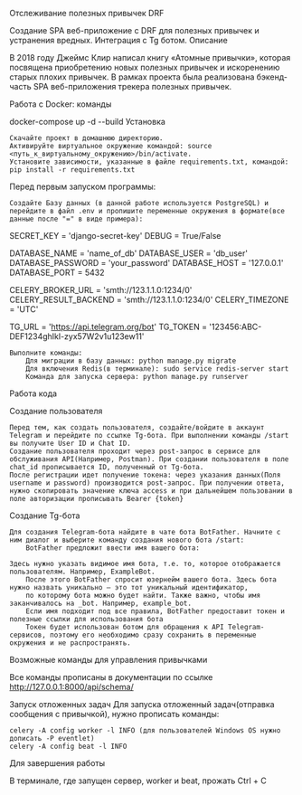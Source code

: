 Отслеживание полезных привычек DRF

Создание SPA веб-приложение с DRF для полезных привычек и устранения вредных. Интеграция с Tg ботом.
Описание

В 2018 году Джеймс Клир написал книгу «Атомные привычки», которая посвящена приобретению новых полезных привычек и искоренению старых плохих привычек. В рамках проекта была реализована бэкенд-часть SPA веб-приложения трекера полезных привычек.

Работа с Docker: команды

docker-compose up -d --build
Установка

    Скачайте проект в домашнюю директорию.
    Активируйте виртуальное окружение командой: source <путь_к_виртуальному_окружению>/bin/activate.
    Установите зависимости, указанные в файле requirements.txt, командой: pip install -r requirements.txt

Перед первым запуском программы:

    Создайте Базу данных (в данной работе используется PostgreSQL) и перейдите в файл .env и пропишите переменные окружения в формате(все данные после "=" в виде примера):

SECRET_KEY = 'django-secret-key'
DEBUG = True/False

DATABASE_NAME = 'name_of_db'
DATABASE_USER = 'db_user'
DATABASE_PASSWORD = 'your_password'
DATABASE_HOST = '127.0.0.1'
DATABASE_PORT = 5432

CELERY_BROKER_URL = 'smth://123.1.1.0:1234/0'
CELERY_RESULT_BACKEND = 'smth://123.1.1.0:1234/0'
CELERY_TIMEZONE = 'UTC'

TG_URL = 'https://api.telegram.org/bot'
TG_TOKEN = '123456:ABC-DEF1234ghIkl-zyx57W2v1u123ew11'

    Выполните команды:
        Для миграции в базу данных: python manage.py migrate
        Для включения Redis(в терминале): sudo service redis-server start
        Команда для запуска сервера: python manage.py runserver

Работа кода

Создание пользователя

    Перед тем, как создать пользователя, создайте/войдите в аккаунт Telegram и перейдите по ссылке Tg-бота. При выполнении команды /start вы получите User ID и Chat ID.
    Создание пользователя проходит через post-запрос в сервисе для обслуживания API(Например, Postman). При создании пользователя в поле chat_id прописывается ID, полученный от Tg-бота.
    После регистрации идет получение токена: через указания данных(Поля username и password) производится post-запрос. При получении ответа, нужно скопировать значение ключа access и при дальнейшем пользовании в поле авторизации прописывать Bearer {token}

Создание Tg-бота

    Для создания Telegram-бота найдите в чате бота BotFather. Начните с ним диалог и выберите команду создания нового бота /start:
        BotFather предложит ввести имя вашего бота:

    Здесь нужно указать видимое имя бота, т.е. то, которое отображается пользователям. Например, ExampleBot.
        После этого BotFather спросит юзернейм вашего бота. Здесь бота нужно назвать уникально — это тот уникальный идентификатор,
        по которому бота можно будет найти. Также важно, чтобы имя заканчивалось на _bot. Например, example_bot.
        Если имя подходит под все правила, BotFather предоставит токен и полезные ссылки для использования бота
        Токен будет использован ботом для обращения к API Telegram-сервисов, поэтому его необходимо сразу сохранить в переменные окружения и не распространять.

Возможные команды для управления привычками

Все команды прописаны в документации по ссылке  http://127.0.0.1:8000/api/schema/

Запуск отложенных задач Для запуска отложенный задач(отправка сообщения с привычкой), нужно прописать команды:

    celery -A config worker -l INFO (для пользователей Windows OS нужно дописать -P eventlet)
    celery -A config beat -l INFO

Для завершения работы

В терминале, где запущен сервер, worker и beat, прожать Ctrl + C
